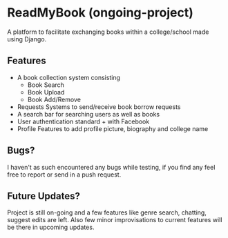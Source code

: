 # ReadMyBook (ongoing-project)
A platform to facilitate exchanging books within a college/school made using Django.

## Features
* A book collection system consisting 
  * Book Search
  * Book Upload
  * Book Add/Remove
* Requests Systems to send/receive book borrow requests
* A search bar for searching users as well as books
* User authentication standard + with Facebook
* Profile Features to add profile picture, biography and college name

## Bugs?
I haven't as such encountered any bugs while testing, if you find any feel free to report or send in a push request.

## Future Updates?
Project is still on-going and a few features like genre search, chatting, suggest edits are left. Also few minor improvisations to current
features will be there in upcoming updates.
